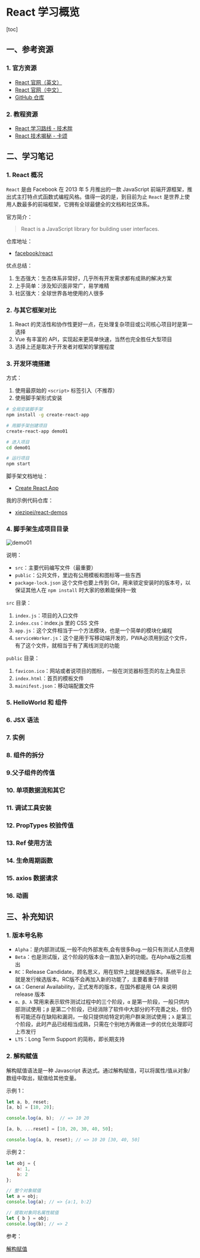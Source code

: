 # React 学习概览

[toc]

## 一、参考资源

### 1. 官方资源

- [React 官网（英文）](https://reactjs.org/) 
- [React 官网（中文）](https://zh-hans.reactjs.org/) 
- [GitHub 仓库](https://github.com/facebook/react/)

### 2. 教程资源

- [React 学习路线 - 技术胖](https://jspang.com/detailed?id=56)
- [React 技术揭秘 - 卡颂](https://react.iamkasong.com/)

## 二、学习笔记

### 1. React 概况

`React` 是由 Facebook 在 2013 年 5 月推出的一款 JavaScript 前端开源框架，推出式主打特点式函数式编程风格。值得一说的是，到目前为止 `React` 是世界上使用人数最多的前端框架，它拥有全球最健全的文档和社区体系。

官方简介：

> React is a JavaScript library for building user interfaces.

仓库地址：

* [facebook/react](https://github.com/facebook/react/)

优点总结：

1. 生态强大：生态体系非常好，几乎所有开发需求都有成熟的解决方案
2. 上手简单：涉及知识面非常广，易学难精
3. 社区强大：全球世界各地使用的人很多

### 2. 与其它框架对比

1. React 的灵活性和协作性更好一点，在处理复杂项目或公司核心项目时是第一选择
2. Vue 有丰富的 API，实现起来更简单快速，当然也完全胜任大型项目
3. 选择上还是取决于开发者对框架的掌握程度

### 3. 开发环境搭建

方式：

1. 使用最原始的 `<script>` 标签引入（不推荐）
2. 使用脚手架形式安装

```sh
# 全局安装脚手架
npm install -g create-react-app

# 用脚手架创建项目
create-react-app demo01

# 进入项目
cd demo01

# 运行项目
npm start
```

脚手架文档地址：

* [Create React App](https://create-react-app.dev/docs/getting-started)

我的示例代码仓库：

* [xiezipei/react\-demos](https://github.com/xiezipei/react-demos)

### 4. 脚手架生成项目目录

![demo01](https://tva1.sinaimg.cn/large/008i3skNgy1gqehodwhy7j30vz0mowg6.jpg)

说明：

- `src`：主要代码编写文件（最重要）
- `public`：公共文件，里边有公用模板和图标等一些东西
- `package-lock.json` 这个文件也要上传到 Git，用来锁定安装时的版本号，以保证其他人在 `npm install` 时大家的依赖能保持一致

`src` 目录：

1. `index.js`：项目的入口文件
2. `index.css`：index.js 里的 CSS 文件
3. `app.js`：这个文件相当于一个方法模块，也是一个简单的模块化编程
4. `serviceWorker.js`：这个是用于写移动端开发的，PWA必须用到这个文件，有了这个文件，就相当于有了离线浏览的功能

`public` 目录：

1. `favicon.ico`：网站或者说项目的图标，一般在浏览器标签页的左上角显示
2. `index.html`：首页的模板文件
3. `mainifest.json`：移动端配置文件

### 5. HelloWorld 和 组件

### 6. JSX 语法

### 7. 实例

### 8. 组件的拆分

### 9.父子组件的传值

### 10. 单项数据流和其它

### 11. 调试工具安装

### 12. PropTypes 校验传值

### 13. Ref 使用方法

### 14. 生命周期函数

### 15. axios 数据请求

### 16. 动画

## 三、补充知识

### 1. 版本号名称

- `Alpha`：是内部测试版,一般不向外部发布,会有很多Bug.一般只有测试人员使用
- `Beta`：也是测试版，这个阶段的版本会一直加入新的功能。在Alpha版之后推出
- `RC`：Release Candidate，顾名思义，用在软件上就是候选版本。系统平台上就是发行候选版本。RC版不会再加入新的功能了，主要着重于除错
- `GA`：General Availability，正式发布的版本，在国外都是用 GA 来说明 release 版本
- `α、β、λ` 常用来表示软件测试过程中的三个阶段，`α` 是第一阶段，一般只供内部测试使用；`β` 是第二个阶段，已经消除了软件中大部分的不完善之处，但仍有可能还存在缺陷和漏洞，一般只提供给特定的用户群来测试使用；`λ` 是第三个阶段，此时产品已经相当成熟，只需在个别地方再做进一步的优化处理即可上市发行
- `LTS`：Long Term Support 的简称，即长期支持

### 2. 解构赋值

解构赋值语法是一种 Javascript 表达式。通过解构赋值，可以将属性/值从对象/数组中取出，赋值给其他变量。


示例 1：

```js
let a, b, reset;
[a, b] = [10, 20];

console.log(a, b);  // => 10 20

[a, b, ...reset] = [10, 20, 30, 40, 50];

console.log(a, b, reset); // => 10 20 [30, 40, 50]
```

示例 2：

```js
let obj = {
    a: 1,
    b: 2
};

// 整个对象赋值
let a = obj;
console.log(a); // => {a:1, b:2}

// 提取对象同名属性赋值
let { b } = obj;
console.log(b); // => 2
```

参考：

[解构赋值](https://developer.mozilla.org/zh-CN/docs/Web/JavaScript/Reference/Operators/Destructuring_assignment)